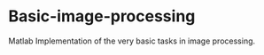 Basic-image-processing
======================

Matlab Implementation of the very basic tasks in image processing.

